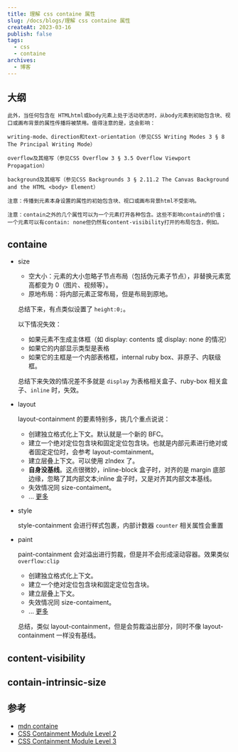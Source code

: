 ```yaml
---
title: 理解 css containe 属性
slug: /docs/blogs/理解 css containe 属性
createAt: 2023-03-16
publish: false
tags:
  - css
  - containe
archives:
  - 博客
---
```


## 大纲

```
此外，当任何包含在 HTMLhtml或body元素上处于活动状态时，从body元素到初始包含块、视口或画布背景的属性传播将被禁用。值得注意的是，这会影响：

writing-mode、direction和text-orientation（参见CSS Writing Modes 3 § 8 The Principal Writing Mode）

overflow及其缩写（参见CSS Overflow 3 § 3.5 Overflow Viewport Propagation）

background及其缩写（参见CSS Backgrounds 3 § 2.11.2 The Canvas Background and the HTML <body> Element）

注意：传播到元素本身设置的属性的初始包含块、视口或画布背景html不受影响。

注意：contain之外的几个属性可以为一个元素打开各种包含。这些不影响contain的价值；一个元素可以有contain: none但仍然有content-visibility打开的布局包含，例如。
```

## containe

- size

  - 空大小：元素的大小忽略子节点布局（包括伪元素子节点），非替换元素宽高都变为 0（图片、视频等）。
  - 原地布局：将内部元素正常布局，但是布局到原地。

  总结下来，有点类似设置了 `height:0;`。

  以下情况失效：

  - 如果元素不生成主体框（如 display: contents 或 display: none 的情况）
  - 如果它的内部显示类型是表格
  - 如果它的主框是一个内部表格框，internal ruby box、非原子、内联级框。

  总结下来失效的情况差不多就是 `display` 为表格相关盒子、ruby-box 相关盒子、`inline` 时，失效。

- layout

  layout-containment 的要素特别多，挑几个重点说说：

  - 创建独立格式化上下文。默认就是一个新的 BFC。
  - 建立一个绝对定位包含块和固定定位包含块。也就是内部元素进行绝对或者固定定位时，会参考 layout-comtainment。
  - 建立层叠上下文。可以使用 zIndex 了。
  - **自身没基线**。这点很微妙，inline-block 盒子时，对齐的是 margin 底部边缘，忽略了其内部文本;inline 盒子时，又是对齐其内部文本基线。
  - 失效情况同 size-contaiment。
  - ... [更多][2]

- style

  style-containment 会进行样式包裹，内部计数器 `counter` 相关属性会重置

- paint

  paint-containment 会对溢出进行剪裁，但是并不会形成滚动容器。效果类似 `overflow:clip`

  - 创建独立格式化上下文。
  - 建立一个绝对定位包含块和固定定位包含块。
  - 建立层叠上下文。
  - 失效情况同 size-contaiment。
  - ... [更多][2]

  总结，类似 layout-containment，但是会剪裁溢出部分，同时不像 layout-containment 一样没有基线。

## content-visibility

## contain-intrinsic-size

## 参考

- [mdn containe][1]
- [CSS Containment Module Level 2][2]
- [CSS Containment Module Level 3][3]

[1]: https://developer.mozilla.org/en-US/docs/Web/CSS/contain
[2]: https://w3c.github.io/csswg-drafts/css-contain-2/
[3]: https://w3c.github.io/csswg-drafts/css-contain-3/#contain-property
